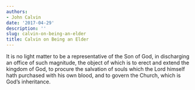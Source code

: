 ```yaml
---
authors:
- John Calvin
date: '2017-04-29'
description: ''
slug: calvin-on-being-an-elder
title: Calvin on Being an Elder
---
```

It is no light matter to be a representative of the Son of God, in discharging an office of such magnitude, the object of which is to erect and extend the kingdom of God, to procure the salvation of souls which the Lord himself hath purchased with his own blood, and to govern the Church, which is God’s inheritance.



